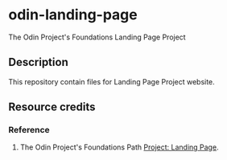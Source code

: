 # odin-landing-page

The Odin Project's Foundations Landing Page Project

## Description

This repository contain files for Landing Page Project website.

## Resource credits

### Reference

1. The Odin Project's Foundations Path [Project: Landing Page](https://www.theodinproject.com/paths/foundations/courses/foundations/lessons/landing-page).
